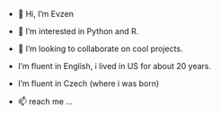 - 👋 Hi, I’m Evzen
- 👀 I’m interested in Python and R.
- 💞️ I’m looking to collaborate on cool projects.
- I’m fluent in English, i lived in US for about 20 years.
- I’m fluent in Czech (where i was born)

- 📫 reach me ...

<!---
3p1463k/3p1463k is a ✨ special ✨ repository because its `README.md` (this file) appears on your GitHub profile.
You can click the Preview link to take a look at your changes.
--->

